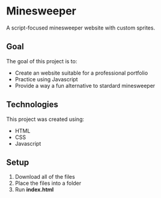 # Minesweeper
A script-focused minesweeper website with custom sprites.

## Goal
The goal of this project is to:
+ Create an website suitable for a professional portfolio
+ Practice using Javascript
+ Provide a way a fun alternative to stardard minesweeper

## Technologies
This project was created using:
+ HTML
+ CSS
+ Javascript

## Setup
1. Download all of the files
1. Place the files into a folder
2. Run **index.html**
